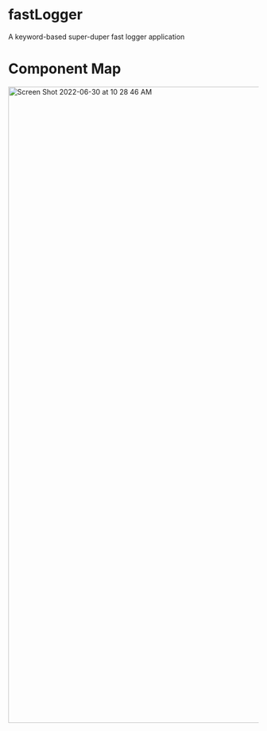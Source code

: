 # fastLogger
A keyword-based super-duper fast logger application

# Component Map
<img width="1280" alt="Screen Shot 2022-06-30 at 10 28 46 AM" src="https://user-images.githubusercontent.com/82295573/176574802-a6fad7f5-6881-45bf-a803-daa5b972d593.png">
